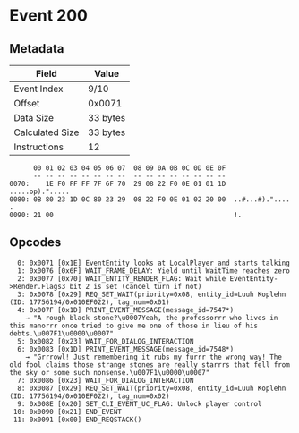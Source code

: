 # Event 200

## Metadata

| Field           | Value    |
|-----------------|----------|
| Event Index     | 9/10     |
| Offset          | 0x0071   |
| Data Size       | 33 bytes |
| Calculated Size | 33 bytes |
| Instructions    | 12       |

```
      00 01 02 03 04 05 06 07  08 09 0A 0B 0C 0D 0E 0F
      -- -- -- -- -- -- -- --  -- -- -- -- -- -- -- --
0070:    1E F0 FF FF 7F 6F 70  29 08 22 F0 0E 01 01 1D   .....op).".....
0080: 0B 80 23 1D 0C 80 23 29  08 22 F0 0E 01 02 20 00  ..#...#).".... .
0090: 21 00                                             !.              
```

## Opcodes

```
  0: 0x0071 [0x1E] EventEntity looks at LocalPlayer and starts talking
  1: 0x0076 [0x6F] WAIT_FRAME_DELAY: Yield until WaitTime reaches zero
  2: 0x0077 [0x70] WAIT_ENTITY_RENDER_FLAG: Wait while EventEntity->Render.Flags3 bit 2 is set (cancel turn if not)
  3: 0x0078 [0x29] REQ_SET_WAIT(priority=0x08, entity_id=Luuh Koplehn (ID: 17756194/0x010EF022), tag_num=0x01)
  4: 0x007F [0x1D] PRINT_EVENT_MESSAGE(message_id=7547*)
    → "A rough black stone?\u0007Yeah, the professorrr who lives in this manorrr once tried to give me one of those in lieu of his debts.\u007F1\u0000\u0007"
  5: 0x0082 [0x23] WAIT_FOR_DIALOG_INTERACTION
  6: 0x0083 [0x1D] PRINT_EVENT_MESSAGE(message_id=7548*)
    → "Grrrowl! Just remembering it rubs my furrr the wrong way! The old fool claims those strange stones are really starrrs that fell from the sky or some such nonsense.\u007F1\u0000\u0007"
  7: 0x0086 [0x23] WAIT_FOR_DIALOG_INTERACTION
  8: 0x0087 [0x29] REQ_SET_WAIT(priority=0x08, entity_id=Luuh Koplehn (ID: 17756194/0x010EF022), tag_num=0x02)
  9: 0x008E [0x20] SET_CLI_EVENT_UC_FLAG: Unlock player control
 10: 0x0090 [0x21] END_EVENT
 11: 0x0091 [0x00] END_REQSTACK()
```
